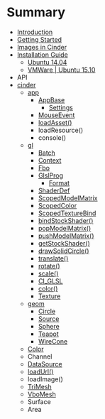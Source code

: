# Summary

* [Introduction](README.md)
* [Getting Started](book/getting_started.md)
* [Images in Cinder](book/images_in_cinder.md)
* [Installation Guide](book/installation_guide.md)
   * [Ubuntu 14.04](book/building_on_ubuntu14.md)
   * [VMWare | Ubuntu 15.10](book/building_on_vmware_ubuntu15.md)
* API
* [cinder](book/cinder.md)
   * [app](book/cinder/app.md)
       * [AppBase](book/cinder/app/AppBase.md)
           * [Settings](book/cinder/app/AppBase/Settings.md)
       * [MouseEvent](book/cinder/app/MouseEvent.md)
       * [loadAsset()](book/cinder/app/loadAsset.md)
       * loadResource()
       * console()
   * [gl](book/cinder/gl.md)
       * [Batch](book/cinder/gl/Batch.md)
       * [Context](book/cinder/gl/Context.md)
       * [Fbo](book/cinder/gl/Fbo.md)
       * [GlslProg](book/cinder/gl/GlslProg.md)
           * [Format](book/cinder/gl/glslprog/Format.md)
       * [ShaderDef](book/cinder/gl/ShaderDef.md)
       * [ScopedModelMatrix](book/cinder/gl/ScopedModelMatrix.md)
       * [ScopedColor](book/cinder/gl/ScopedColor.md)
       * [ScopedTextureBind](book/cinder/gl/ScopedTextureBind.md)
       * [bindStockShader()](book/cinder/gl/bindStockShader.md)
       * [popModelMatrix()](book/cinder/gl/popModelMatrix.md)
       * [pushModelMatrix()](book/cinder/gl/pushModelMatrix.md)
       * [getStockShader()](book/cinder/gl/getStockShader.md)
       * [drawSolidCircle()](book/cinder/gl/drawSolidCircle.md)
       * [translate()](book/cinder/gl/translate.md)
       * [rotate()](book/cinder/gl/rotate.md)
       * [scale()](book/cinder/gl/scale.md)
       * [CI_GLSL](book/cinder/gl/CI_GLSL.md)
       * [color()](book/cinder/gl/color.md)
       * [Texture](book/cinder/gl/Texture.md)
   * [geom](book/cinder/geom.md)
       * [Circle](book/cinder/geom/Circle.md)
       * [Source](book/cinder/geom/Source.md)
       * [Sphere](book/cinder/geom/Sphere.md)
       * [Teapot](book/cinder/geom/Teapot.md)
       * [WireCone](book/cinder/geom/WireCone.md)
   * [Color](book/cinder/color.md)
   * Channel
   * [DataSource](book/cinder/DataSource.md)
   * [loadUrl()](book/cinder/loadUrl.md)
   * loadImage()
   * [TriMesh](book/cinder/TriMesh.md)
   * [VboMesh](book/cinder/VboMesh.md)
   * Surface
   * Area


